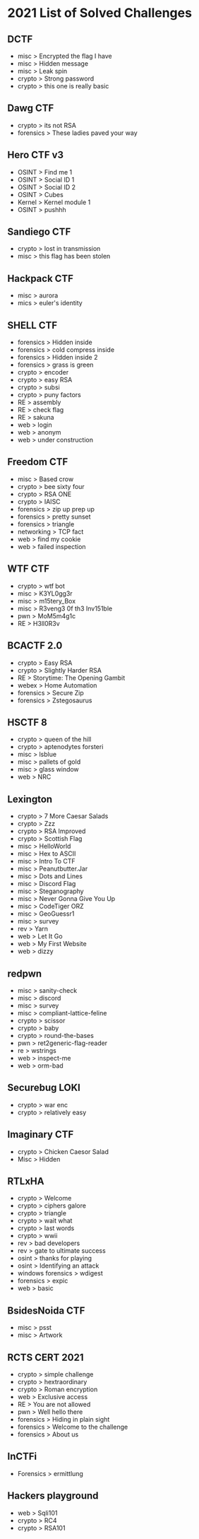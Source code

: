 # 2021 List of Solved Challenges

## DCTF
* misc > Encrypted the flag I have 
* misc > Hidden message 
* misc > Leak spin 
* crypto > Strong password
* crypto > this one is really basic 

## Dawg CTF
* crypto > its not RSA
* forensics > These ladies paved your way

## Hero CTF v3
* OSINT > Find me 1
* OSINT > Social ID 1
* OSINT > Social ID 2
* OSINT > Cubes
* Kernel > Kernel module 1
* OSINT > pushhh

## Sandiego CTF
* crypto > lost in transmission
* misc > this flag has been stolen

## Hackpack CTF
* misc > aurora
* mics > euler's identity

## SHELL CTF
* forensics > Hidden inside
* forensics > cold compress inside
* forensics > Hidden inside 2
* forensics > grass is green
* crypto > encoder
* crypto > easy RSA
* crypto > subsi
* crypto > puny factors
* RE > assembly
* RE > check flag
* RE > sakuna
* web > login
* web > anonym
* web > under construction

## Freedom CTF
* misc > Based crow
* crypto > bee sixty four
* crypto > RSA ONE
* crypto > IAISC
* forensics > zip up prep up
* forensics > pretty sunset
* forensics > triangle
* networking > TCP fact
* web > find my cookie
* web > failed inspection

## WTF CTF
* crypto > wtf bot
* misc > K3YL0gg3r
* misc > m15tery_Box
* misc > R3veng3 0f th3 Inv151ble
* pwn > MoM5m4g1c
* RE > H3ll0R3v

## BCACTF 2.0
* crypto > Easy RSA
* crypto > Slightly Harder RSA
* RE > Storytime: The Opening Gambit
* webex > Home Automation
* forensics > Secure Zip
* forensics > Zstegosaurus

## HSCTF 8
* crypto > queen of the hill
* crypto > aptenodytes forsteri
* misc > lsblue
* misc > pallets of gold
* misc > glass window
* web > NRC

## Lexington
* crypto > 7 More Caesar Salads
* crypto > Zzz
* crypto > RSA Improved
* crypto > Scottish Flag
* misc > HelloWorld
* misc > Hex to ASCII
* misc > Intro To CTF
* misc > Peanutbutter.Jar
* misc > Dots and Lines
* misc > Discord Flag
* misc > Steganography
* misc > Never Gonna Give You Up
* misc > CodeTiger ORZ
* misc > GeoGuessr1
* misc > survey
* rev > Yarn
* web > Let It Go
* web > My First Website
* web > dizzy

## redpwn
* misc > sanity-check
* misc > discord
* misc > survey
* misc > compliant-lattice-feline
* crypto > scissor
* crypto > baby
* crypto > round-the-bases
* pwn > ret2generic-flag-reader
* re > wstrings
* web > inspect-me
* web > orm-bad

## Securebug LOKI
* crypto > war enc
* crypto > relatively easy

## Imaginary CTF
* crypto > Chicken Caesor Salad
* Misc > Hidden

## RTLxHA
* crypto > Welcome 
* crypto > ciphers galore
* crypto > triangle
* crypto > wait what
* crypto > last words
* crypto > wwii
* rev > bad developers
* rev > gate to ultimate success
* osint > thanks for playing
* osint > Identifying an attack
* windows forensics > wdigest
* forensics > expic
* web > basic

## BsidesNoida CTF
* misc > psst
* misc > Artwork

## RCTS CERT 2021
* crypto > simple challenge
* crypto > hextraordinary
* crypto > Roman encryption
* web > Exclusive access
* RE > You are not allowed
* pwn > Well hello there
* forensics > Hiding in plain sight
* forensics > Welcome to the challenge
* forensics > About us

## InCTFi
* Forensics > ermittlung

## Hackers playground 
* web > Sqli101
* crypto > RC4
* crypto > RSA101
